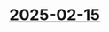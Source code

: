 # [2025-02-15](https://s3.amazonaws.com/writecomments.com/transcripts/9953ea53b8c31b3341f91b4208dc7589.csv)
